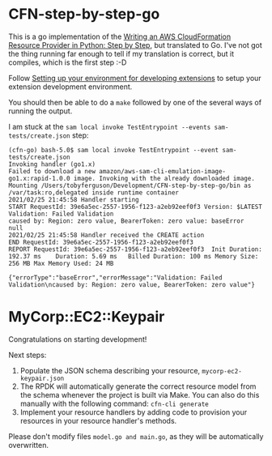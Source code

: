 # CFN-step-by-step-go
This is a go implementation of the [Writing an AWS CloudFormation Resource Provider in Python: Step by Step](https://www.cloudar.be/awsblog/writing-an-aws-cloudformation-resource-provider-in-python-step-by-step/), but translated to Go. I've not got the thing running far enough to tell if my translation is correct, but it compiles, which is the first step :-D

Follow [Setting up your environment for developing extensions](https://docs.aws.amazon.com/cloudformation-cli/latest/userguide/what-is-cloudformation-cli.html#resource-type-setup) to setup your extension development environment.

You should then be able to do a `make` followed by one of the several ways of running the output. 

I am stuck at the `sam local invoke TestEntrypoint --events sam-tests/create.json` step:

```
(cfn-go) bash-5.0$ sam local invoke TestEntrypoint --event sam-tests/create.json
Invoking handler (go1.x)
Failed to download a new amazon/aws-sam-cli-emulation-image-go1.x:rapid-1.0.0 image. Invoking with the already downloaded image.
Mounting /Users/tobyferguson/Development/CFN-step-by-step-go/bin as /var/task:ro,delegated inside runtime container
2021/02/25 21:45:58 Handler starting
START RequestId: 39e6a5ec-2557-1956-f123-a2eb92eef0f3 Version: $LATEST
Validation: Failed Validation
caused by: Region: zero value, BearerToken: zero value: baseError
null
2021/02/25 21:45:58 Handler received the CREATE action
END RequestId: 39e6a5ec-2557-1956-f123-a2eb92eef0f3
REPORT RequestId: 39e6a5ec-2557-1956-f123-a2eb92eef0f3	Init Duration: 192.37 ms	Duration: 5.69 ms	Billed Duration: 100 ms	Memory Size: 256 MB	Max Memory Used: 24 MB	

{"errorType":"baseError","errorMessage":"Validation: Failed Validation\ncaused by: Region: zero value, BearerToken: zero value"}
```


# MyCorp::EC2::Keypair

Congratulations on starting development!

Next steps:

1. Populate the JSON schema describing your resource, `mycorp-ec2-keypair.json`
2. The RPDK will automatically generate the correct resource model from the
   schema whenever the project is built via Make.
   You can also do this manually with the following command: `cfn-cli generate`
3. Implement your resource handlers by adding code to provision your resources in your resource handler's methods.

Please don't modify files `model.go and main.go`, as they will be automatically overwritten.
